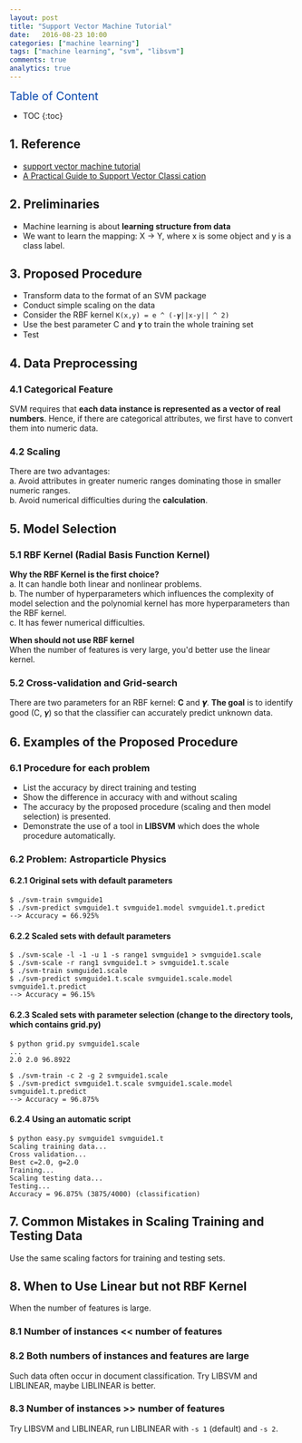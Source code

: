```yaml
---
layout: post
title: "Support Vector Machine Tutorial"
date:   2016-08-23 10:00
categories: ["machine learning"]
tags: ["machine learning", "svm", "libsvm"]
comments: true
analytics: true
---
```


<span/>

<span style="color: #0645ad; font-size:20px">Table of Content<span/>

  * TOC
  {:toc}

## 1. Reference

* [support vector machine tutorial](http://www.cs.columbia.edu/~kathy/cs4701/documents/jason_svm_tutorial.pdf)
* [A Practical Guide to Support Vector Classi cation](http://www.csie.ntu.edu.tw/~cjlin/papers/guide/guide.pdf)

## 2. Preliminaries

* Machine learning is about **learning structure from data**
* We want to learn the mapping: X -> Y, where x is some object and y is a class
  label.

## 3. Proposed Procedure

* Transform data to the format of an SVM package
* Conduct simple scaling on the data
* Consider the RBF kernel `K(x,y) = e ^ (-𝜸||x-y|| ^ 2)`
* Use the best parameter C and 𝜸 to train the whole training set
* Test

## 4. Data Preprocessing

### 4.1 Categorical Feature

  SVM requires that **each data instance is represented as a vector of real
  numbers**. Hence, if there are categorical attributes, we first have to
  convert them into numeric data.

### 4.2 Scaling

  There are two advantages:    
  a. Avoid attributes in greater numeric ranges dominating those in smaller
  numeric ranges.    
  b. Avoid numerical difficulties during the **calculation**.

## 5. Model Selection

### 5.1 RBF Kernel (Radial Basis Function Kernel)

  **Why the RBF Kernel is the first choice?**    
  a. It can handle both linear and nonlinear problems.    
  b. The number of hyperparameters which influences the complexity of model
  selection and the polynomial kernel has more hyperparameters than the RBF
  kernel.    
  c. It has fewer numerical difficulties.

  **When should not use RBF kernel**    
  When the number of features is very large, you'd better use the linear kernel.

### 5.2 Cross-validation and Grid-search

  There are two parameters for an RBF kernel: **C** and **𝜸**. **The goal** is
  to identify good (C, 𝜸) so that the classifier can accurately predict unknown
  data.

## 6. Examples of the Proposed Procedure

### 6.1 Procedure for each problem

* List the accuracy by direct training and testing
* Show the difference in accuracy with and without scaling
* The accuracy by the proposed procedure (scaling and then model selection) is
presented.
* Demonstrate the use of a tool in **LIBSVM** which does the whole procedure
automatically.

### 6.2 Problem: Astroparticle Physics

#### 6.2.1 Original sets with default parameters
```
$ ./svm-train svmguide1
$ ./svm-predict svmguide1.t svmguide1.model svmguide1.t.predict
--> Accuracy = 66.925%
```

#### 6.2.2 Scaled sets with default parameters
```
$ ./svm-scale -l -1 -u 1 -s range1 svmguide1 > svmguide1.scale
$ ./svm-scale -r rang1 svmguide1.t > svmguide1.t.scale
$ ./svm-train svmguide1.scale
$ ./svm-predict svmguide1.t.scale svmguide1.scale.model svmguide1.t.predict
--> Accuracy = 96.15%
```

#### 6.2.3 Scaled sets with parameter selection (change to the directory tools, which contains grid.py)
```
$ python grid.py svmguide1.scale
...
2.0 2.0 96.8922

$ ./svm-train -c 2 -g 2 svmguide1.scale
$ ./svm-predict svmguide1.t.scale svmguide1.scale.model svmguide1.t.predict
--> Accuracy = 96.875%
```

#### 6.2.4 Using an automatic script
```
$ python easy.py svmguide1 svmguide1.t
Scaling training data...
Cross validation...
Best c=2.0, g=2.0
Training...
Scaling testing data...
Testing...
Accuracy = 96.875% (3875/4000) (classification)
```

## 7. Common Mistakes in Scaling Training and Testing Data

  Use the same scaling factors for training and testing sets.

## 8. When to Use Linear but not RBF Kernel

When the number of features is large.

### 8.1 Number of instances << number of features

### 8.2 Both numbers of instances and features are large

  Such data often occur in document classification. Try LIBSVM and LIBLINEAR,
  maybe LIBLINEAR is better.

### 8.3 Number of instances >> number of features

  Try LIBSVM and LIBLINEAR, run LIBLINEAR with `-s 1` (default) and `-s 2`.
